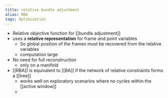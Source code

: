 ```yaml
---
title: relative bundle adjustment
alias: RBA
tags: Optimization
---
```


- Relative objective function for [[bundle adjustment]]
- uses a **relative representation** for frame and point variables
    - So global position of the frames must be recovered from the relative variables
    - computation large
- No need for full reconstruction
    - only on a manifold
- [[RBA]] is equivalent to [[BA]] if the network of relative constraints forms a [[tree]]
    - works well on exploratory scenarios where no cycles within the [[active window]]
    -